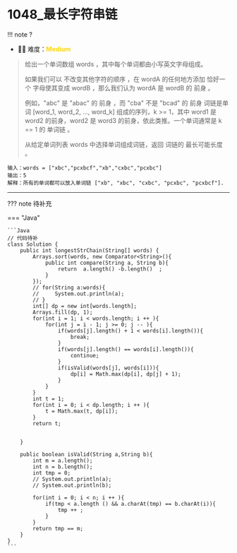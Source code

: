 # 1048_最长字符串链

<!-- 所有文件名必须是该题目的英文名 -->

!!! note
    <!-- 这里记载考察的数据结构、算法等 -->
    ?


- 🔑🔑 难度：<span style = "color:gold; font-weight:bold">Medium</span>


> 给出一个单词数组 words ，其中每个单词都由小写英文字母组成。
> 
> 如果我们可以 不改变其他字符的顺序 ，在 wordA 的任何地方添加 恰好一个 字母使其变成 wordB ，那么我们认为 wordA 是 wordB 的 前身 。
> 
> 例如，"abc" 是 "abac" 的 前身 ，而 "cba" 不是 "bcad" 的 前身
> 词链是单词 [word_1, word_2, ..., word_k] 组成的序列，k >= 1，其中 word1 是 word2 的前身，word2 是 word3 的前身，依此类推。一个单词通常是 k == 1 的 单词链 。
> 
> 从给定单词列表 words 中选择单词组成词链，返回 词链的 最长可能长度 。


```
输入：words = ["xbc","pcxbcf","xb","cxbc","pcxbc"]
输出：5
解释：所有的单词都可以放入单词链 ["xb", "xbc", "cxbc", "pcxbc", "pcxbcf"].
```

-----


??? note
    待补充


=== "Java"

    ```Java
    // 代码待补
    class Solution {
        public int longestStrChain(String[] words) {
            Arrays.sort(words, new Comparator<String>(){
                public int compare(String a, String b){
                    return  a.length() -b.length()  ;
                }
            });
            // for(String a:words){
            //     System.out.println(a);
            // }
            int[] dp = new int[words.length];
            Arrays.fill(dp, 1);
            for(int i = 1; i < words.length; i ++ ){
                for(int j = i - 1; j >= 0; j -- ){
                    if(words[j].length() + 1 < words[i].length()){
                        break;
                    }
                    if(words[j].length() == words[i].length()){
                        continue;
                    }
                    if(isValid(words[j], words[i])){
                        dp[i] = Math.max(dp[i], dp[j] + 1);
                    }
                }
            }
            int t = 1;
            for(int i = 0; i < dp.length; i ++ ){
                t = Math.max(t, dp[i]);
            }
            return t;


        }

        public boolean isValid(String a,String b){
            int m = a.length();
            int n = b.length();
            int tmp = 0;
            // System.out.println(a);
            // System.out.println(b);
            
            for(int i = 0; i < n; i ++ ){
                if(tmp < a.length () && a.charAt(tmp) == b.charAt(i)){
                    tmp ++ ;
                }
            }
            return tmp == m;
        }
    }
    ```



